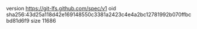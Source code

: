 version https://git-lfs.github.com/spec/v1
oid sha256:43d25a118d42e169148550c3381a2423c4e4a2bc12781992b070ffbcbd81d6f9
size 11686
